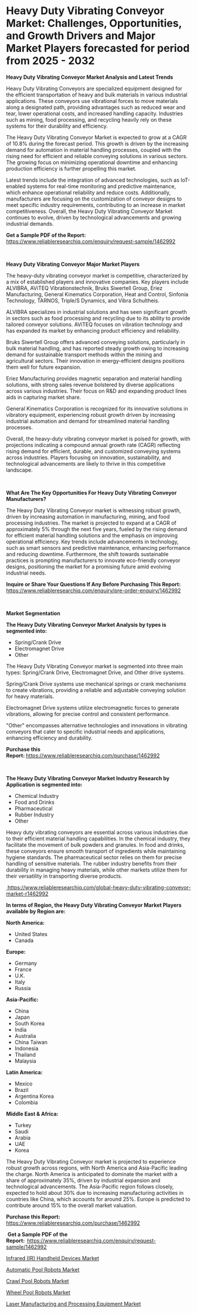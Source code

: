 <p><h1>Heavy Duty Vibrating Conveyor Market: Challenges, Opportunities, and Growth Drivers and Major Market Players forecasted for period from 2025 - 2032</h1></p><p><strong>Heavy Duty Vibrating Conveyor Market Analysis and Latest Trends</strong></p>
<p><p>Heavy Duty Vibrating Conveyors are specialized equipment designed for the efficient transportation of heavy and bulk materials in various industrial applications. These conveyors use vibrational forces to move materials along a designated path, providing advantages such as reduced wear and tear, lower operational costs, and increased handling capacity. Industries such as mining, food processing, and recycling heavily rely on these systems for their durability and efficiency.</p><p>The Heavy Duty Vibrating Conveyor Market is expected to grow at a CAGR of 10.8% during the forecast period. This growth is driven by the increasing demand for automation in material handling processes, coupled with the rising need for efficient and reliable conveying solutions in various sectors. The growing focus on minimizing operational downtime and enhancing production efficiency is further propelling this market. </p><p>Latest trends include the integration of advanced technologies, such as IoT-enabled systems for real-time monitoring and predictive maintenance, which enhance operational reliability and reduce costs. Additionally, manufacturers are focusing on the customization of conveyor designs to meet specific industry requirements, contributing to an increase in market competitiveness. Overall, the Heavy Duty Vibrating Conveyor Market continues to evolve, driven by technological advancements and growing industrial demands.</p></p>
<p><strong>Get a Sample PDF of the Report:&nbsp;</strong> <a href="https://www.reliableresearchiq.com/enquiry/request-sample/1462992?utm_campaign=1170&utm_medium=2&utm_source=Github&utm_content=ia&utm_term=12042025&utm_id=heavy-duty-vibrating-conveyor">https://www.reliableresearchiq.com/enquiry/request-sample/1462992</a></p>
<p>&nbsp;</p>
<p><strong>Heavy Duty Vibrating Conveyor Major Market Players</strong></p>
<p><p>The heavy-duty vibrating conveyor market is competitive, characterized by a mix of established players and innovative companies. Key players include ALVIBRA, AViTEQ Vibrationstechnik, Bruks Siwertell Group, Eriez Manufacturing, General Kinematics Corporation, Heat and Control, Sinfonia Technology, TARNOS, Triple/S Dynamics, and Vibra Schultheis. </p><p>ALVIBRA specializes in industrial solutions and has seen significant growth in sectors such as food processing and recycling due to its ability to provide tailored conveyor solutions. AViTEQ focuses on vibration technology and has expanded its market by enhancing product efficiency and reliability.</p><p>Bruks Siwertell Group offers advanced conveying solutions, particularly in bulk material handling, and has reported steady growth owing to increasing demand for sustainable transport methods within the mining and agricultural sectors. Their innovation in energy-efficient designs positions them well for future expansion.</p><p>Eriez Manufacturing provides magnetic separation and material handling solutions, with strong sales revenue bolstered by diverse applications across various industries. Their focus on R&D and expanding product lines aids in capturing market share.</p><p>General Kinematics Corporation is recognized for its innovative solutions in vibratory equipment, experiencing robust growth driven by increasing industrial automation and demand for streamlined material handling processes. </p><p>Overall, the heavy-duty vibrating conveyor market is poised for growth, with projections indicating a compound annual growth rate (CAGR) reflecting rising demand for efficient, durable, and customized conveying systems across industries. Players focusing on innovation, sustainability, and technological advancements are likely to thrive in this competitive landscape.</p></p>
<p>&nbsp;</p>
<p><strong>What Are The Key Opportunities For Heavy Duty Vibrating Conveyor Manufacturers?</strong></p>
<p><p>The Heavy Duty Vibrating Conveyor market is witnessing robust growth, driven by increasing automation in manufacturing, mining, and food processing industries. The market is projected to expand at a CAGR of approximately 5% through the next five years, fueled by the rising demand for efficient material handling solutions and the emphasis on improving operational efficiency. Key trends include advancements in technology, such as smart sensors and predictive maintenance, enhancing performance and reducing downtime. Furthermore, the shift towards sustainable practices is prompting manufacturers to innovate eco-friendly conveyor designs, positioning the market for a promising future amid evolving industrial needs.</p></p>
<p><strong>Inquire or Share Your Questions If Any Before Purchasing This Report:</strong> <a href="https://www.reliableresearchiq.com/enquiry/pre-order-enquiry/1462992?utm_campaign=1170&utm_medium=2&utm_source=Github&utm_content=ia&utm_term=12042025&utm_id=heavy-duty-vibrating-conveyor">https://www.reliableresearchiq.com/enquiry/pre-order-enquiry/1462992</a></p>
<p>&nbsp;</p>
<p><strong>Market Segmentation</strong></p>
<p><strong>The Heavy Duty Vibrating Conveyor Market Analysis by types is segmented into:</strong></p>
<p><ul><li>Spring/Crank Drive</li><li>Electromagnet Drive</li><li>Other</li></ul></p>
<p><p>The Heavy Duty Vibrating Conveyor market is segmented into three main types: Spring/Crank Drive, Electromagnet Drive, and Other drive systems. </p><p>Spring/Crank Drive systems use mechanical springs or crank mechanisms to create vibrations, providing a reliable and adjustable conveying solution for heavy materials. </p><p>Electromagnet Drive systems utilize electromagnetic forces to generate vibrations, allowing for precise control and consistent performance. </p><p>"Other" encompasses alternative technologies and innovations in vibrating conveyors that cater to specific industrial needs and applications, enhancing efficiency and durability.</p></p>
<p><strong>Purchase this Report:&nbsp;</strong><a href="https://www.reliableresearchiq.com/purchase/1462992?utm_campaign=1170&utm_medium=2&utm_source=Github&utm_content=ia&utm_term=12042025&utm_id=heavy-duty-vibrating-conveyor">https://www.reliableresearchiq.com/purchase/1462992</a></p>
<p>&nbsp;</p>
<p><strong>The Heavy Duty Vibrating Conveyor Market Industry Research by Application is segmented into:</strong></p>
<p><ul><li>Chemical Industry</li><li>Food and Drinks</li><li>Pharmaceutical</li><li>Rubber Industry</li><li>Other</li></ul></p>
<p><p>Heavy duty vibrating conveyors are essential across various industries due to their efficient material handling capabilities. In the chemical industry, they facilitate the movement of bulk powders and granules. In food and drinks, these conveyors ensure smooth transport of ingredients while maintaining hygiene standards. The pharmaceutical sector relies on them for precise handling of sensitive materials. The rubber industry benefits from their durability in managing heavy materials, while other markets utilize them for their versatility in transporting diverse products.</p></p>
<p><a href="https://www.reliableresearchiq.com/global-heavy-duty-vibrating-conveyor-market-r1462992?utm_campaign=1170&utm_medium=2&utm_source=Github&utm_content=ia&utm_term=12042025&utm_id=heavy-duty-vibrating-conveyor">&nbsp;https://www.reliableresearchiq.com/global-heavy-duty-vibrating-conveyor-market-r1462992</a></p>
<p><strong>In terms of Region, the Heavy Duty Vibrating Conveyor Market Players available by Region are:</strong></p>
<p>
    <p> <strong> North America: </strong>
        <ul>
            <li>United States</li>
            <li>Canada</li>
        </ul>
        </p> 
    <p> <strong> Europe: </strong>
        <ul>
            <li>Germany</li>
            <li>France</li>
            <li>U.K.</li>
            <li>Italy</li>
            <li>Russia</li>
        </ul>
        </p> 
    <p> <strong> Asia-Pacific: </strong>
        <ul>
            <li>China</li>
            <li>Japan</li>
            <li>South Korea</li>
            <li>India</li>
            <li>Australia</li>
            <li>China Taiwan</li>
            <li>Indonesia</li>
            <li>Thailand</li>
            <li>Malaysia</li>
        </ul>
        </p> 
    <p> <strong> Latin America: </strong>
        <ul>
            <li>Mexico</li>
            <li>Brazil</li>
            <li>Argentina Korea</li>
            <li>Colombia</li>
        </ul>
        </p> 
    <p> <strong> Middle East & Africa: </strong>
        <ul>
            <li>Turkey</li>
            <li>Saudi</li>
            <li>Arabia</li>
            <li>UAE</li>
            <li>Korea</li>
        </ul>
    </p>
    </p>
<p><p>The Heavy Duty Vibrating Conveyor market is projected to experience robust growth across regions, with North America and Asia-Pacific leading the charge. North America is anticipated to dominate the market with a share of approximately 35%, driven by industrial expansion and technological advancements. The Asia-Pacific region follows closely, expected to hold about 30% due to increasing manufacturing activities in countries like China, which accounts for around 25%. Europe is predicted to contribute around 15% to the overall market valuation.</p></p>
<p><strong>Purchase this Report: </strong><a href="https://www.reliableresearchiq.com/purchase/1462992?utm_campaign=1170&utm_medium=2&utm_source=Github&utm_content=ia&utm_term=12042025&utm_id=heavy-duty-vibrating-conveyor">https://www.reliableresearchiq.com/purchase/1462992</a></p>
<p>&nbsp;<strong>Get a Sample PDF of the Report:&nbsp;&nbsp;</strong><a href="https://www.reliableresearchiq.com/enquiry/request-sample/1462992?utm_campaign=1170&utm_medium=2&utm_source=Github&utm_content=ia&utm_term=12042025&utm_id=heavy-duty-vibrating-conveyor">https://www.reliableresearchiq.com/enquiry/request-sample/1462992</a></p>
<p><strong></strong></p>
<p><p><a href="https://github.com/arocasanzib6/Market-Research-Report-List-1/blob/main/infrared-ir-handheld-devices-market.md?utm_campaign=1170&utm_medium=2&utm_source=Github&utm_content=ia&utm_term=12042025&utm_id=heavy-duty-vibrating-conveyor">Infrared (IR) Handheld Devices Market</a></p><p><a href="https://github.com/guneycigdem35/Market-Research-Report-List-5/blob/main/automatic-pool-robots-market.md?utm_campaign=1170&utm_medium=2&utm_source=Github&utm_content=ia&utm_term=12042025&utm_id=heavy-duty-vibrating-conveyor">Automatic Pool Robots Market</a></p><p><a href="https://github.com/AshikRahman991/Market-Research-Report-List-2/blob/main/crawl-pool-robots-market.md?utm_campaign=1170&utm_medium=2&utm_source=Github&utm_content=ia&utm_term=12042025&utm_id=heavy-duty-vibrating-conveyor">Crawl Pool Robots Market</a></p><p><a href="https://github.com/mabutironaldo/Market-Research-Report-List-7/blob/main/wheel-pool-robots-market.md?utm_campaign=1170&utm_medium=2&utm_source=Github&utm_content=ia&utm_term=12042025&utm_id=heavy-duty-vibrating-conveyor">Wheel Pool Robots Market</a></p><p><a href="https://github.com/HobertDavis43/Market-Research-Report-List-2/blob/main/laser-manufacturing-and-processing-equipment-market.md?utm_campaign=1170&utm_medium=2&utm_source=Github&utm_content=ia&utm_term=12042025&utm_id=heavy-duty-vibrating-conveyor">Laser Manufacturing and Processing Equipment Market</a></p></p>